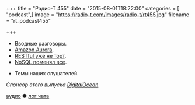 +++
title = "Радио-Т 455"
date = "2015-08-01T18:22:00"
categories = [ "podcast",]
image = "https://radio-t.com/images/radio-t/rt455.jpg"
filename = "rt_podcast455"

+++

* Вводные разговоры.
* [Amazon Aurora](https://aws.amazon.com/blogs/aws/now-available-amazon-aurora/).
* [RESTful уже не торт](http://www.javacodegeeks.com/2015/07/restful-considered-harmful.html).
* [NoSQL поменял все](http://www.techrepublic.com/article/nosql-is-a-complete-game-changer-declares-database-expert/).
- Темы наших слушателей.

_Спонсор этого выпуска [DigitalOcean](https://www.digitalocean.com)_

[аудио](http://cdn.radio-t.com/rt_podcast455.mp3) ● [лог чата](http://chat.radio-t.com/logs/radio-t-455.html)
<audio src="http://cdn.radio-t.com/rt_podcast455.mp3" preload="none"></audio>